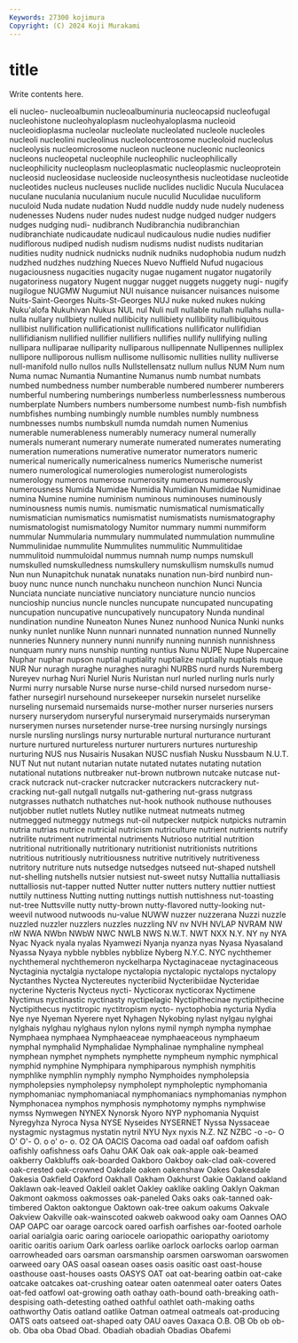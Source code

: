 ```yaml
---
Keywords: 27300 kojimura
Copyright: (C) 2024 Koji Murakami
---
```


# title

Write contents here.



eli nucleo- nucleoalbumin
nucleoalbuminuria nucleocapsid nucleofugal nucleohistone nucleohyaloplasm nucleohyaloplasma nucleoid nucleoidioplasma nucleolar nucleolate
nucleolated nucleole nucleoles nucleoli nucleolini nucleolinus nucleolocentrosome nucleoloid nucleolus nucleolysis
nucleomicrosome nucleon nucleone nucleonic nucleonics nucleons nucleopetal nucleophile nucleophilic nucleophilically
nucleophilicity nucleoplasm nucleoplasmatic nucleoplasmic nucleoprotein nucleosid nucleosidase nucleoside nucleosynthesis nucleotidase
nucleotide nucleotides nucleus nucleuses nuclide nuclides nuclidic Nucula Nuculacea nuculane
nuculania nuculanium nucule nuculid Nuculidae nuculiform nuculoid Nuda nudate nudation
Nudd nuddle nuddy nude nudely nudeness nudenesses Nudens nuder nudes
nudest nudge nudged nudger nudgers nudges nudging nudi- nudibranch Nudibranchia
nudibranchian nudibranchiate nudicaudate nudicaul nudicaulous nudie nudies nudifier nudiflorous nudiped
nudish nudism nudisms nudist nudists nuditarian nudities nudity nudnick nudnicks
nudnik nudniks nudophobia nudum nudzh nudzhed nudzhes nudzhing Nueces Nuevo
Nuffield Nufud nugacious nugaciousness nugacities nugacity nugae nugament nugator nugatorily
nugatoriness nugatory Nugent nuggar nugget nuggets nuggety nugi- nugify nugilogue
NUGMW Nugumiut NUI nuisance nuisancer nuisances nuisome Nuits-Saint-Georges Nuits-St-Georges NUJ
nuke nuked nukes nuking Nuku'alofa Nukuhivan Nukus NUL nul Nuli
null nullable nullah nullahs nulla-nulla nullary nullbiety nulled nullibicity nullibiety
nullibility nullibiquitous nullibist nullification nullificationist nullifications nullificator nullifidian nullifidianism nullified
nullifier nullifiers nullifies nullify nullifying nulling nullipara nulliparae nulliparity nulliparous
nullipennate Nullipennes nulliplex nullipore nulliporous nullism nullisome nullisomic nullities nullity
nulliverse null-manifold nullo nullos nulls Nullstellensatz nullum nullus NUM Num
num Numa numac Numantia Numantine Numanus numb numbat numbats numbed
numbedness number numberable numbered numberer numberers numberful numbering numberings numberless
numberlessness numberous numberplate Numbers numbers numbersome numbest numb-fish numbfish numbfishes
numbing numbingly numble numbles numbly numbness numbnesses numbs numbskull numda
numdah numen Numenius numerable numerableness numerably numeracy numeral numerally numerals
numerant numerary numerate numerated numerates numerating numeration numerations numerative numerator
numerators numeric numerical numerically numericalness numerics Numerische numerist numero numerological
numerologies numerologist numerologists numerology numeros numerose numerosity numerous numerously numerousness
Numida Numidae Numidia Numidian Numididae Numidinae numina Numine numine numinism
numinous numinouses numinously numinousness numis numis. numismatic numismatical numismatically numismatician
numismatics numismatist numismatists numismatography numismatologist numismatology Numitor nummary nummi nummiform
nummular Nummularia nummulary nummulated nummulation nummuline Nummulinidae nummulite Nummulites nummulitic
Nummulitidae nummulitoid nummuloidal nummus numnah nump numps numskull numskulled numskulledness
numskullery numskullism numskulls numud Nun nun Nunapitchuk nunatak nunataks nunation
nun-bird nunbird nun-buoy nunc nunce nunch nunchaku nuncheon nunchion Nunci
Nuncia Nunciata nunciate nunciative nunciatory nunciature nuncio nuncios nuncioship nuncius
nuncle nuncles nuncupate nuncupated nuncupating nuncupation nuncupative nuncupatively nuncupatory Nunda
nundinal nundination nundine Nuneaton Nunes Nunez nunhood Nunica Nunki nunks
nunky nunlet nunlike Nunn nunnari nunnated nunnation nunned Nunnelly nunneries
Nunnery nunnery nunni nunnify nunning nunnish nunnishness nunquam nunry nuns
nunship nunting nuntius Nunu NUPE Nupe Nupercaine Nuphar nuphar nupson
nuptial nuptiality nuptialize nuptially nuptials nuque NUR Nur nuragh nuraghe
nuraghes nuraghi NURBS nurd nurds Nuremberg Nureyev nurhag Nuri Nuriel
Nuris Nuristan nurl nurled nurling nurls nurly Nurmi nurry nursable
Nurse nurse nurse-child nursed nursedom nurse-father nursegirl nursehound nursekeeper nursekin
nurselet nurselike nurseling nursemaid nursemaids nurse-mother nurser nurseries nursers nursery
nurserydom nurseryful nurserymaid nurserymaids nurseryman nurserymen nurses nursetender nurse-tree nursing
nursingly nursings nursle nursling nurslings nursy nurturable nurtural nurturance nurturant
nurture nurtured nurtureless nurturer nurturers nurtures nurtureship nurturing NUS nus
Nusairis Nusakan NUSC nusfiah Nusku Nussbaum N.U.T. NUT Nut nut
nutant nutarian nutate nutated nutates nutating nutation nutational nutations nutbreaker
nut-brown nutbrown nutcake nutcase nut-crack nutcrack nut-cracker nutcracker nutcrackers nutcrackery
nut-cracking nut-gall nutgall nutgalls nut-gathering nut-grass nutgrass nutgrasses nuthatch nuthatches
nut-hook nuthook nuthouse nuthouses nutjobber nutlet nutlets Nutley nutlike nutmeat
nutmeats nutmeg nutmegged nutmeggy nutmegs nut-oil nutpecker nutpick nutpicks nutramin
nutria nutrias nutrice nutricial nutricism nutriculture nutrient nutrients nutrify nutrilite
nutriment nutrimental nutriments Nutrioso nutritial nutrition nutritional nutritionally nutritionary nutritionist
nutritionists nutritions nutritious nutritiously nutritiousness nutritive nutritively nutritiveness nutritory nutriture
nuts nutsedge nutsedges nutseed nut-shaped nutshell nut-shelling nutshells nutsier nutsiest
nut-sweet nutsy Nuttallia nuttalliasis nuttalliosis nut-tapper nutted Nutter nutter nutters
nuttery nuttier nuttiest nuttily nuttiness Nutting nutting nuttings nuttish nuttishness
nut-toasting nut-tree Nuttsville nutty nutty-brown nutty-flavored nutty-looking nut-weevil nutwood nutwoods
nu-value NUWW nuzzer nuzzerana Nuzzi nuzzle nuzzled nuzzler nuzzlers nuzzles
nuzzling NV nv NVH NVLAP NVRAM NW nW NWA NWbn
NWbW NWC NWLB NWS N.W.T. NWT NXX N.Y. NY ny
NYA Nyac Nyack nyala nyalas Nyamwezi Nyanja nyanza nyas Nyasa
Nyasaland Nyassa Nyaya nybble nybbles nybblize Nyberg N.Y.C. NYC nychthemer
nychthemeral nychthemeron nyckelharpa Nyctaginaceae nyctaginaceous Nyctaginia nyctalgia nyctalope nyctalopia nyctalopic
nyctalops nyctalopy Nyctanthes Nyctea Nyctereutes nycteribiid Nycteribiidae Nycteridae nycterine Nycteris
Nycteus nycti- Nycticorax nycticorax Nyctimene Nyctimus nyctinastic nyctinasty nyctipelagic Nyctipithecinae
nyctipithecine Nyctipithecus nyctitropic nyctitropism nycto- nyctophobia nycturia Nydia Nye nye
Nyeman Nyerere nyet Nyhagen Nykobing nylast nylgau nylghai nylghais nylghau
nylghaus nylon nylons nymil nymph nympha nymphae Nymphaea nymphaea Nymphaeaceae
nymphaeaceous nymphaeum nymphal nymphalid Nymphalidae Nymphalinae nymphaline nympheal nymphean nymphet
nymphets nymphette nympheum nymphic nymphical nymphid nymphine Nymphipara nymphiparous nymphish
nymphitis nymphlike nymphlin nymphly nympho Nymphoides nympholepsia nympholepsies nympholepsy nympholept
nympholeptic nymphomania nymphomaniac nymphomaniacal nymphomaniacs nymphomanias nymphon Nymphonacea nymphos nymphosis
nymphotomy nymphs nymphwise nymss Nymwegen NYNEX Nynorsk Nyoro NYP nyphomania
Nyquist Nyregyhza Nyroca Nysa NYSE Nyseides NYSERNET Nyssa Nyssaceae nystagmic
nystagmus nystatin nytril NYU Nyx nyxis N.Z. NZ NZBC -o
-o- O O' O'- O. o o' o- o. O2
OA OACIS Oacoma oad oadal oaf oafdom oafish oafishly oafishness
oafs Oahu OAK Oak oak oak-apple oak-beamed oakberry Oakbluffs oak-boarded
Oakboro Oakboy oak-clad oak-covered oak-crested oak-crowned Oakdale oaken oakenshaw Oakes
Oakesdale Oakesia Oakfield Oakford Oakhall Oakham Oakhurst Oakie Oakland oakland
Oaklawn oak-leaved Oakleil oaklet Oakley oaklike oakling Oaklyn Oakman Oakmont
oakmoss oakmosses oak-paneled Oaks oaks oak-tanned oak-timbered Oakton oaktongue Oaktown
oak-tree oakum oakums Oakvale Oakview Oakville oak-wainscoted oakweb oakwood oaky
oam Oannes OAO OAP OAPC oar oarage oarcock oared oarfish
oarfishes oar-footed oarhole oarial oarialgia oaric oaring oariocele oariopathic oariopathy
oariotomy oaritic oaritis oarium Oark oarless oarlike oarlock oarlocks oarlop
oarman oarrowheaded oars oarsman oarsmanship oarsmen oarswoman oarswomen oarweed oary
OAS oasal oasean oases oasis oasitic oast oast-house oasthouse oast-houses
oasts OASYS OAT oat oat-bearing oatbin oat-cake oatcake oatcakes oat-crushing
oatear oaten oatenmeal oater oaters Oates oat-fed oatfowl oat-growing oath
oathay oath-bound oath-breaking oath-despising oath-detesting oathed oathful oathlet oath-making oaths
oathworthy Oatis oatland oatlike Oatman oatmeal oatmeals oat-producing OATS oats
oatseed oat-shaped oaty OAU oaves Oaxaca O.B. OB Ob ob
ob- ob. Oba oba Obad Obad. Obadiah obadiah Obadias Obafemi

